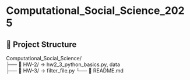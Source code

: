 # Computational_Social_Science_2025
## 📂 Project Structure
Computational_Social_Science/  
├── 📓 HW-2/ → hw2_3_python_basics.py, data  
├── 📓 HW-3/ → filter_file.py
└── 📘 README.md